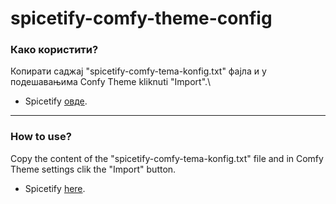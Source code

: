 # spicetify-comfy-theme-config

### Како користити?

Копирати саджај "spicetify-comfy-tema-konfig.txt" фајла и у подешавањима Confy Theme kliknuti "Import".\

- Spicetify [овде](https://github.com/spicetify).

---

### How to use?

Copy the content of the "spicetify-comfy-tema-konfig.txt" file and in Comfy Theme settings clik the "Import" button.

- Spicetify [here](https://github.com/spicetify).
